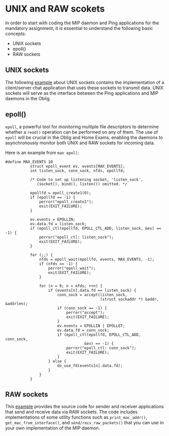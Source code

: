 # UNIX and RAW scokets #

In order to start with coding the MIP daemon and Ping applications for
the mandatory assignment, it is essential to understand the following
basic concepts:

* UNIX sockets
* epoll()
* RAW sockets

## UNIX sockets ##

The following [example](https://github.com/kristjoc/plenaries-in3230-in4230-h25/tree/main/p1_01-09-2025/sockets/unix_sockets) about UNIX sockets contains the implementation
of a client/server chat application that uses these sockets to
transmit data. UNIX sockets will serve as the interface between the
Ping applications and MIP daemons in the Oblig.

## epoll() ##

`epoll`, a powerful tool for monitoring multiple file descriptors to
determine whether a `read()` operation can be performed on any of
them. The use of `epoll` will be crucial in the Oblig and Home Exams,
enabling the daemons to asynchronously monitor both UNIX and RAW
sockets for incoming data.

Here is an example from `man epoll`:

```
#define MAX_EVENTS 10
           struct epoll_event ev, events[MAX_EVENTS];
           int listen_sock, conn_sock, nfds, epollfd;

           /* Code to set up listening socket, 'listen_sock',
              (socket(), bind(), listen()) omitted. */

           epollfd = epoll_create1(0);
           if (epollfd == -1) {
               perror("epoll_create1");
               exit(EXIT_FAILURE);
           }

           ev.events = EPOLLIN;
           ev.data.fd = listen_sock;
           if (epoll_ctl(epollfd, EPOLL_CTL_ADD, listen_sock, &ev) == -1) {
               perror("epoll_ctl: listen_sock");
               exit(EXIT_FAILURE);
           }

           for (;;) {
               nfds = epoll_wait(epollfd, events, MAX_EVENTS, -1);
               if (nfds == -1) {
                   perror("epoll_wait");
                   exit(EXIT_FAILURE);
               }

               for (n = 0; n < nfds; ++n) {
                   if (events[n].data.fd == listen_sock) {
                       conn_sock = accept(listen_sock,
                                          (struct sockaddr *) &addr, &addrlen);
                       if (conn_sock == -1) {
                           perror("accept");
                           exit(EXIT_FAILURE);
                       }
                       ev.events = EPOLLIN | EPOLLET;
                       ev.data.fd = conn_sock;
                       if (epoll_ctl(epollfd, EPOLL_CTL_ADD, conn_sock,
                                   &ev) == -1) {
                           perror("epoll_ctl: conn_sock");
                           exit(EXIT_FAILURE);
                       }
                   } else {
                       do_use_fd(events[n].data.fd);
                   }
               }
           }
```

## RAW sockets ##

This
[example](https://github.com/kristjoc/plenaries-in3230-in4230-h25/tree/main/p1_01-09-2025/sockets/raw_sockets)
provides the source code for sender and receiver applications that
send and receive data via RAW sockets. The code includes
implementations of some utility functions such as `print_mac_addr()`,
`get_mac_from_interface()`, and `send/recv_raw_packets()` that you can
use in your own implementation of the MIP daemon.
